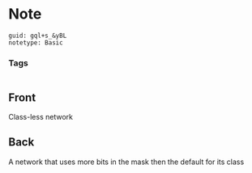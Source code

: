 # Note
```
guid: gql+s_&yBL
notetype: Basic
```

### Tags
```
```

## Front
Class-less network

## Back
A network that uses more bits in the mask then the default for its class
